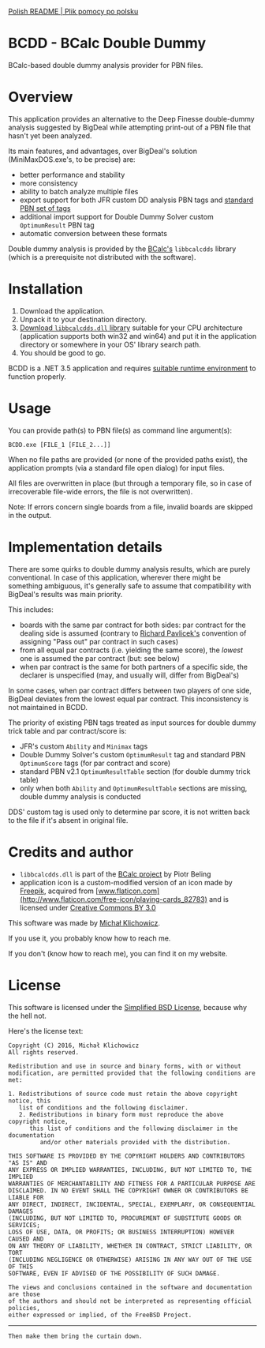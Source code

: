 [Polish README | Plik pomocy po polsku](/doc/README.pl.md)

BCDD - BCalc Double Dummy
=========================

BCalc-based double dummy analysis provider for PBN files.

Overview
========

This application provides an alternative to the Deep Finesse double-dummy analysis suggested by BigDeal while attempting print-out of a PBN file that hasn't yet been analyzed.

Its main features, and advantages, over BigDeal's solution (MiniMaxDOS.exe's, to be precise) are:

 * better performance and stability
 * more consistency
 * ability to batch analyze multiple files
 * export support for both JFR custom DD analysis PBN tags and [standard PBN set of tags](http://www.tistis.nl/pbn/pbn_v21.txt)
 * additional import support for Double Dummy Solver custom `OptimumResult` PBN tag
 * automatic conversion between these formats

Double dummy analysis is provided by the [BCalc's](http://bcalc.w8.pl) `libbcalcdds` library (which is a prerequisite not distributed with the software).

Installation
============

 1. Download the application.
 2. Unpack it to your destination directory.
 3. [Download `libbcalcdds.dll` library](http://bcalc.w8.pl/download/API_C/) suitable for your CPU architecture (application supports both win32 and win64) and put it in the application directory or somewhere in your OS' library search path.
 4. You should be good to go.

BCDD is a .NET 3.5 application and requires [suitable runtime environment](https://www.microsoft.com/download/details.aspx?id=21) to function properly.

Usage
=====

You can provide path(s) to PBN file(s) as command line argument(s):

    BCDD.exe [FILE_1 [FILE_2...]]

When no file paths are provided (or none of the provided paths exist), the application prompts (via a standard file open dialog) for input files.

All files are overwritten in place (but through a temporary file, so in case of irrecoverable file-wide errors, the file is not overwritten).

Note: If errors concern single boards from a file, invalid boards are skipped in the output.

Implementation details
======================

There are some quirks to double dummy analysis results, which are purely conventional. In case of this application, wherever there might be something ambiguous, it's generally safe to assume that compatibility with BigDeal's results was main priority.

This includes:

 * boards with the same par contract for both sides: par contract for the dealing side is assumed (contrary to [Richard Pavlicek's](http://www.rpbridge.net/7a23.htm) convention of assigning "Pass out" par contract in such cases)
 * from all equal par contracts (i.e. yielding the same score), the *lowest* one is assumed the par contract (but: see below)
 * when par contract is the same for both partners of a specific side, the declarer is unspecified (may, and usually will, differ from BigDeal's)

In some cases, when par contract differs between two players of one side, BigDeal deviates from the lowest equal par contract. This inconsistency is not maintained in BCDD.

The priority of existing PBN tags treated as input sources for double dummy trick table and par contract/score is:

 * JFR's custom `Ability` and `Minimax` tags
 * Double Dummy Solver's custom `OptimumResult` tag and standard PBN `OptimumScore` tags (for par contract and score)
 * standard PBN v2.1 `OptimumResultTable` section (for double dummy trick table)
 * only when both `Ability` and `OptimumResultTable` sections are missing, double dummy analysis is conducted

DDS' custom tag is used only to determine par score, it is not written back to the file if it's absent in original file.

Credits and author
==================

 * `libbcalcdds.dll` is part of the [BCalc project](http://bcalc.w8.pl) by Piotr Beling
 * application icon is a custom-modified version of an icon made by [Freepik](http://www.freepik.com), acquired from [www.flaticon.com](http://www.flaticon.com/free-icon/playing-cards_82783) and is licensed under [Creative Commons BY 3.0](http://creativecommons.org/licenses/by/3.0/)

This software was made by [Michał Klichowicz](https://emkael.info).

If you use it, you probably know how to reach me.

If you don't (know how to reach me), you can find it on my website.

License
=======

This software is licensed under the [Simplified BSD License](https://opensource.org/licenses/BSD-2-Clause), because why the hell not.

Here's the license text:

```
Copyright (C) 2016, Michał Klichowicz
All rights reserved.

Redistribution and use in source and binary forms, with or without
modification, are permitted provided that the following conditions are met:

1. Redistributions of source code must retain the above copyright notice, this
   list of conditions and the following disclaimer.
   2. Redistributions in binary form must reproduce the above copyright notice,
      this list of conditions and the following disclaimer in the documentation
         and/or other materials provided with the distribution.

THIS SOFTWARE IS PROVIDED BY THE COPYRIGHT HOLDERS AND CONTRIBUTORS "AS IS" AND
ANY EXPRESS OR IMPLIED WARRANTIES, INCLUDING, BUT NOT LIMITED TO, THE IMPLIED
WARRANTIES OF MERCHANTABILITY AND FITNESS FOR A PARTICULAR PURPOSE ARE
DISCLAIMED. IN NO EVENT SHALL THE COPYRIGHT OWNER OR CONTRIBUTORS BE LIABLE FOR
ANY DIRECT, INDIRECT, INCIDENTAL, SPECIAL, EXEMPLARY, OR CONSEQUENTIAL DAMAGES
(INCLUDING, BUT NOT LIMITED TO, PROCUREMENT OF SUBSTITUTE GOODS OR SERVICES;
LOSS OF USE, DATA, OR PROFITS; OR BUSINESS INTERRUPTION) HOWEVER CAUSED AND
ON ANY THEORY OF LIABILITY, WHETHER IN CONTRACT, STRICT LIABILITY, OR TORT
(INCLUDING NEGLIGENCE OR OTHERWISE) ARISING IN ANY WAY OUT OF THE USE OF THIS
SOFTWARE, EVEN IF ADVISED OF THE POSSIBILITY OF SUCH DAMAGE.

The views and conclusions contained in the software and documentation are those
of the authors and should not be interpreted as representing official policies,
either expressed or implied, of the FreeBSD Project.
```

---

`Then make them bring the curtain down.`
